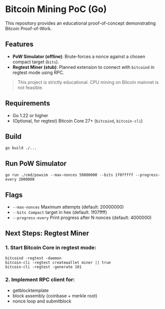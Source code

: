 # Bitcoin Mining PoC (Go)

This repository provides an educational proof-of-concept demonstrating Bitcoin Proof-of-Work.

## Features
- **PoW Simulator (offline)**: Brute-forces a nonce against a chosen compact target (`bits`).
- **Regtest Miner (stub)**: Planned extension to connect with `bitcoind` in regtest mode using RPC.

> This project is strictly educational. CPU mining on Bitcoin mainnet is not feasible.

## Requirements
- Go 1.22 or higher
- (Optional, for regtest) Bitcoin Core 27+ (`bitcoind`, `bitcoin-cli`)

## Build
```
go build ./...
```
## Run PoW Simulator
```
go run ./cmd/powsim --max-nonces 50000000 --bits 1f0fffff --progress-every 2000000
```

## Flags

- ``--max-nonces`` Maximum attempts (default: 20000000)
- ``--bits Compact`` target in hex (default: 1f07ffff)
- ``--progress-every`` Print progress after N nonces (default: 4000000)

## Next Steps: Regtest Miner

### 1. Start Bitcoin Core in regtest mode:

```
bitcoind -regtest -daemon
bitcoin-cli -regtest createwallet miner || true
bitcoin-cli -regtest -generate 101
```

### 2. Implement RPC client for:


- getblocktemplate
- block assembly (coinbase + merkle root)
- nonce loop and submitblock





















